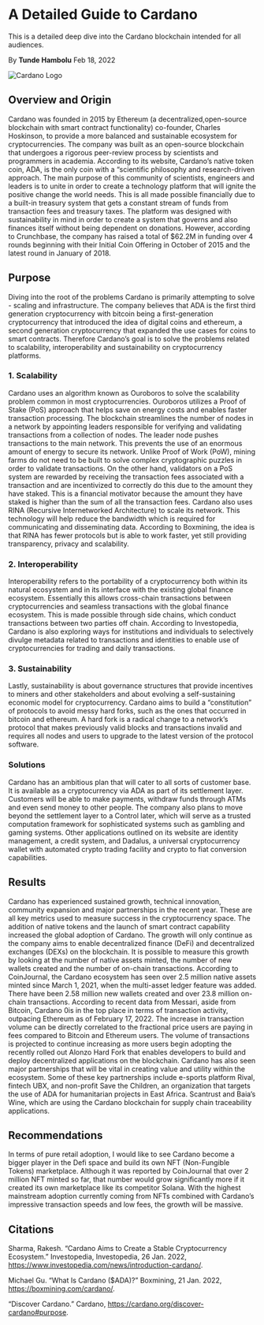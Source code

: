 # A Detailed Guide to Cardano
This is a detailed deep dive into the Cardano blockchain intended for all audiences.

By **Tunde Hambolu** Feb 18, 2022

![Cardano Logo](https://cdn.pixabay.com/photo/2021/06/03/09/04/cardano-6306459_960_720.png)
## **Overview and Origin** 
Cardano was founded in 2015 by Ethereum (a decentralized,open-source blockchain with smart contract functionality) co-founder, Charles Hoskinson, to provide a more balanced and sustainable ecosystem for cryptocurrencies. The company was built as an open-source blockchain that undergoes a rigorous peer-review process by scientists and programmers in academia. According to its website, Cardano’s native token coin, ADA, is the only coin with a “scientific philosophy and research-driven approach. The main purpose of this community of scientists, engineers and leaders is to unite in order to create a technology platform that will ignite the positive change the world needs. This is all made possible financially due to a built-in treasury system that gets a constant stream of funds from transaction fees and treasury taxes. The platform was designed with sustainability in mind in order to create a system that governs and also finances itself without being dependent on donations. However, according to Crunchbase, the company has raised a total of $62.2M in funding over 4 rounds beginning with their Initial Coin Offering in October of 2015 and the latest round in January of 2018. <p></p>


## **Purpose** 
Diving into the root of the problems Cardano is primarily attempting to solve - scaling and infrastructure. The company believes that ADA is the first third generation cryptocurrency with bitcoin being a first-generation cryptocurrency that introduced the idea of digital coins and ethereum, a second generation cryptocurrency that expanded the use cases for coins to smart contracts. Therefore Cardano’s goal is to solve the problems related to scalability, interoperability and sustainability on cryptocurrency platforms. 



### 1. Scalability 
Cardano uses an algorithm known as Ouroboros to solve the scalability problem common in most cryptocurrencies. Ouroboros utilizes a Proof of Stake (PoS) approach that helps save on energy costs and enables faster transaction processing. The blockchain streamlines the number of nodes in a network by appointing leaders responsible for verifying and validating transactions from a collection of nodes. The leader node pushes transactions to the main network. This prevents the use of an enormous amount of energy to secure its network. Unlike Proof of Work (PoW), mining farms do not need to be built to solve complex cryptographic puzzles in order to validate transactions. On the other hand, validators on a PoS system are rewarded by receiving the transaction fees associated with a transaction and are incentivized to correctly do this due to the amount they have staked. This is a financial motivator because the amount they have staked is higher than the sum of all the transaction fees. Cardano also uses RINA (Recursive Internetworked Architecture) to scale its network. This technology will help reduce the bandwidth which is required for communicating and disseminating data. According to Boxmining, the idea is that RINA has fewer protocols but is able to work faster, yet still providing transparency, privacy and scalability.


### 2. Interoperability
Interoperability refers to the portability of a cryptocurrency both within its natural ecosystem and in its interface with the existing global finance ecosystem. Essentially this allows cross-chain transactions between cryptocurrencies and seamless transactions with the global finance ecosystem. This is made possible through side chains, which conduct transactions between two parties off chain. According to Investopedia, Cardano is also exploring ways for institutions and individuals to selectively divulge metadata related to transactions and identities to enable use of cryptocurrencies for trading and daily transactions.



### 3. Sustainability
Lastly, sustainability is about governance structures that provide incentives to miners and other stakeholders and about evolving a self-sustaining economic model for cryptocurrency. Cardano aims to build a “constitution” of protocols to avoid messy hard forks, such as the ones that occurred in bitcoin and ethereum. A hard fork is a radical change to a network’s protocol that makes previously valid blocks and transactions invalid and requires all nodes and users to upgrade to the latest version of the protocol software. 


### Solutions
Cardano has an ambitious plan that will cater to all sorts of customer base. It is available as a cryptocurrency via ADA as part of its settlement layer. Customers will be able to make payments, withdraw funds through ATMs and even send money to other people. The company also plans to move beyond the settlement layer to a Control later, which will serve as a trusted computation framework for sophisticated systems such as gambling and gaming systems. Other applications outlined on its website are identity management, a credit system, and Dadalus, a universal cryptocurrency wallet with automated crypto trading facility and crypto to fiat conversion capabilities. 


## **Results** 
Cardano has experienced sustained growth, technical innovation, community expansion and major partnerships in the recent year. These are all key metrics used to measure success in the cryptocurrency space. The addition of native tokens and the launch of smart contract capability increased the global adoption of Cardano. The growth will only continue as the company aims to enable decentralized finance (DeFi) and decentralized exchanges (DEXs) on the blockchain. It is possible to measure this growth by looking at the number of native assets minted, the number of new wallets created and the number of on-chain transactions. According to CoinJournal, the Cardano ecosystem has seen over 2.5 million native assets minted since March 1, 2021, when the multi-asset ledger feature was added. There have been 2.58 million new wallets created and over 23.8 million on-chain transactions. According to recent data from Messari, aside from Bitcoin, Cardano 0is in the top place in terms of transaction activity, outpacing Ethereum as of February 17, 2022. The increase in transaction volume can be directly correlated to the fractional price users are paying in fees compared to Bitcoin and Ethereum users. The volume of transactions is projected to continue increasing as more users begin adopting the recently rolled out Alonzo Hard Fork that enables developers to build and deploy decentralized applications on the blockchain. Cardano has also seen major partnerships that will be vital in creating value and utility within the ecosystem. Some of these key partnerships include e-sports platform Rival, fintech UBX, and non-profit Save the Children, an organization that targets the use of ADA for humanitarian projects in East Africa. Scantrust and Baia’s Wine, which are using the Cardano blockchain for supply chain traceability applications. 



## **Recommendations**
In terms of pure retail adoption, I would like to see Cardano become a bigger player in the Defi space and build its own NFT (Non-Fungible Tokens) marketplace. Although it was reported by CoinJournal that over 2 million NFT minted so far, that number would grow significantly more if it created its own marketplace like its competitor Solana. With the highest mainstream adoption currently coming from NFTs combined with Cardano’s impressive transaction speeds and low fees, the growth will be massive. 


## Citations 
Sharma, Rakesh. “Cardano Aims to Create a Stable Cryptocurrency Ecosystem.” Investopedia, Investopedia, 26 Jan. 2022, https://www.investopedia.com/news/introduction-cardano/. 
 
 Michael Gu. “What Is Cardano ($ADA)?” Boxmining, 21 Jan. 2022, https://boxmining.com/cardano/. 

 “Discover Cardano.” Cardano, https://cardano.org/discover-cardano#purpose. 